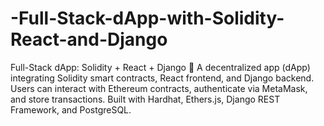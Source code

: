 # -Full-Stack-dApp-with-Solidity-React-and-Django
Full-Stack dApp: Solidity + React + Django 🚀 A decentralized app (dApp) integrating Solidity smart contracts, React frontend, and Django backend. Users can interact with Ethereum contracts, authenticate via MetaMask, and store transactions. Built with Hardhat, Ethers.js, Django REST Framework, and PostgreSQL.
